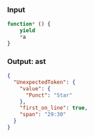 ### Input
```js
function* () {
    yield
    *a
}
```

### Output: ast
```json
{
  "UnexpectedToken": {
    "value": {
      "Punct": "Star"
    },
    "first_on_line": true,
    "span": "29:30"
  }
}
```
